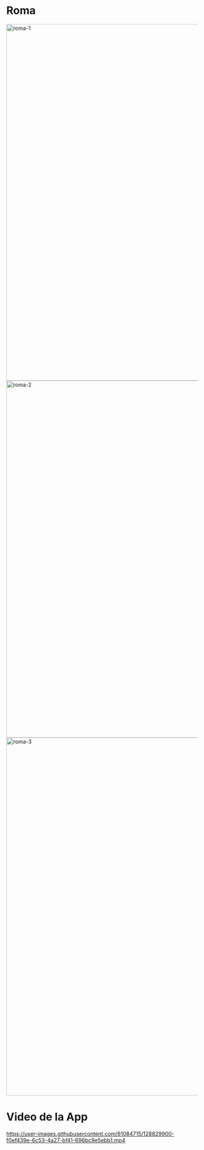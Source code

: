 # Roma

<img width="940" alt="roma-1" src="https://user-images.githubusercontent.com/61084715/128829615-cb5b38a9-62d7-485f-8f37-c64711da0cc9.png">

<img width="941" alt="roma-2" src="https://user-images.githubusercontent.com/61084715/128829636-cfc15ba0-240a-4324-bea5-f2795cf3541a.png">

<img width="944" alt="roma-3" src="https://user-images.githubusercontent.com/61084715/128829641-ac18a29c-8202-4f81-9fd6-4417ed41f197.png">

# Video de la App
https://user-images.githubusercontent.com/61084715/128829900-f0ef439e-6c53-4a27-bf41-696bc9e5ebb1.mp4

